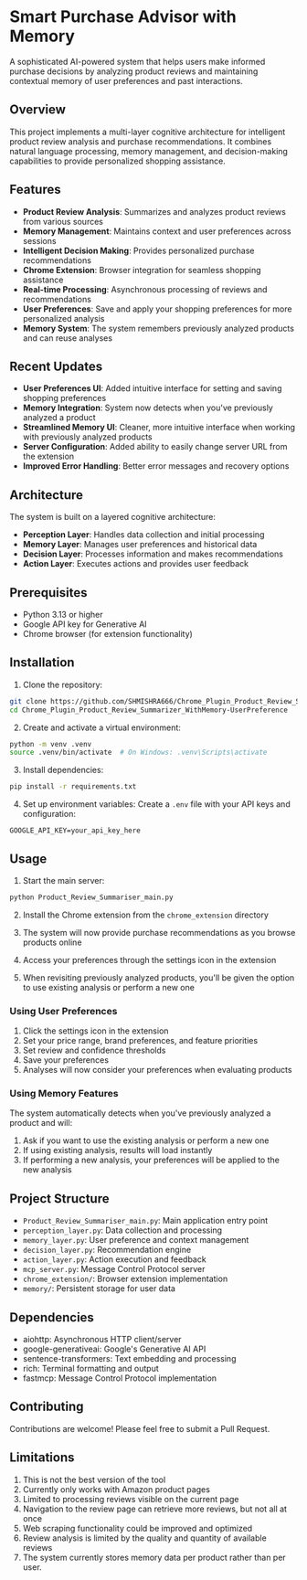 # Smart Purchase Advisor with Memory

A sophisticated AI-powered system that helps users make informed purchase decisions by analyzing product reviews and maintaining contextual memory of user preferences and past interactions.

## Overview

This project implements a multi-layer cognitive architecture for intelligent product review analysis and purchase recommendations. It combines natural language processing, memory management, and decision-making capabilities to provide personalized shopping assistance.

## Features

- **Product Review Analysis**: Summarizes and analyzes product reviews from various sources
- **Memory Management**: Maintains context and user preferences across sessions
- **Intelligent Decision Making**: Provides personalized purchase recommendations
- **Chrome Extension**: Browser integration for seamless shopping assistance
- **Real-time Processing**: Asynchronous processing of reviews and recommendations
- **User Preferences**: Save and apply your shopping preferences for more personalized analysis
- **Memory System**: The system remembers previously analyzed products and can reuse analyses

## Recent Updates

- **User Preferences UI**: Added intuitive interface for setting and saving shopping preferences
- **Memory Integration**: System now detects when you've previously analyzed a product
- **Streamlined Memory UI**: Cleaner, more intuitive interface when working with previously analyzed products
- **Server Configuration**: Added ability to easily change server URL from the extension
- **Improved Error Handling**: Better error messages and recovery options

## Architecture

The system is built on a layered cognitive architecture:

- **Perception Layer**: Handles data collection and initial processing
- **Memory Layer**: Manages user preferences and historical data
- **Decision Layer**: Processes information and makes recommendations
- **Action Layer**: Executes actions and provides user feedback

## Prerequisites

- Python 3.13 or higher
- Google API key for Generative AI
- Chrome browser (for extension functionality)

## Installation

1. Clone the repository:
```bash
git clone https://github.com/SHMISHRA666/Chrome_Plugin_Product_Review_Summarizer_WithMemory-UserPreference.git
cd Chrome_Plugin_Product_Review_Summarizer_WithMemory-UserPreference
```

2. Create and activate a virtual environment:
```bash
python -m venv .venv
source .venv/bin/activate  # On Windows: .venv\Scripts\activate
```

3. Install dependencies:
```bash
pip install -r requirements.txt
```

4. Set up environment variables:
Create a `.env` file with your API keys and configuration:
```
GOOGLE_API_KEY=your_api_key_here
```

## Usage

1. Start the main server:
```bash
python Product_Review_Summariser_main.py
```

2. Install the Chrome extension from the `chrome_extension` directory

3. The system will now provide purchase recommendations as you browse products online

4. Access your preferences through the settings icon in the extension

5. When revisiting previously analyzed products, you'll be given the option to use existing analysis or perform a new one

### Using User Preferences

1. Click the settings icon in the extension
2. Set your price range, brand preferences, and feature priorities
3. Set review and confidence thresholds
4. Save your preferences
5. Analyses will now consider your preferences when evaluating products

### Using Memory Features

The system automatically detects when you've previously analyzed a product and will:
1. Ask if you want to use the existing analysis or perform a new one
2. If using existing analysis, results will load instantly
3. If performing a new analysis, your preferences will be applied to the new analysis

## Project Structure

- `Product_Review_Summariser_main.py`: Main application entry point
- `perception_layer.py`: Data collection and processing
- `memory_layer.py`: User preference and context management
- `decision_layer.py`: Recommendation engine
- `action_layer.py`: Action execution and feedback
- `mcp_server.py`: Message Control Protocol server
- `chrome_extension/`: Browser extension implementation
- `memory/`: Persistent storage for user data

## Dependencies

- aiohttp: Asynchronous HTTP client/server
- google-generativeai: Google's Generative AI API
- sentence-transformers: Text embedding and processing
- rich: Terminal formatting and output
- fastmcp: Message Control Protocol implementation

## Contributing

Contributions are welcome! Please feel free to submit a Pull Request.

## Limitations
1. This is not the best version of the tool
2. Currently only works with Amazon product pages
3. Limited to processing reviews visible on the current page
4. Navigation to the review page can retrieve more reviews, but not all at once
5. Web scraping functionality could be improved and optimized
6. Review analysis is limited by the quality and quantity of available reviews
7. The system currently stores memory data per product rather than per user.